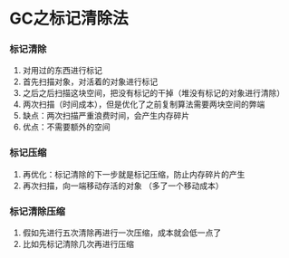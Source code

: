 # GC之标记清除法

### 标记清除

1. 对用过的东西进行标记
2. 首先扫描对象，对活着的对象进行标记
3. 之后之后扫描这块空间，把没有标记的干掉（堆没有标记的对象进行清除）
4. 两次扫描（时间成本），但是优化了之前复制算法需要两块空间的弊端
5. 缺点：两次扫描严重浪费时间，会产生内存碎片
6. 优点：不需要额外的空间

### 标记压缩

1. 再优化：标记清除的下一步就是标记压缩，防止内存碎片的产生
2. 再次扫描，向一端移动存活的对象 （多了一个移动成本）

### 标记清除压缩

1. 假如先进行五次清除再进行一次压缩，成本就会低一点了
2. 比如先标记清除几次再进行压缩